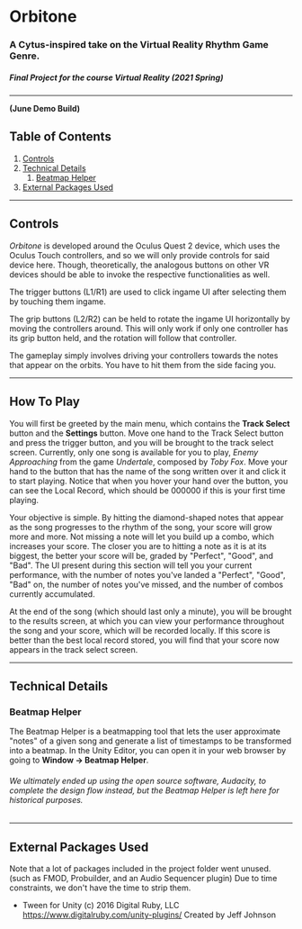 # Orbitone
### A Cytus-inspired take on the Virtual Reality Rhythm Game Genre.

##### Final Project for the course Virtual Reality (2021 Spring)
---
**(June Demo Build)**

## Table of Contents
1. [Controls](#controls)
2. [Technical Details](#technical-details)
    1. [Beatmap Helper](#beatmap-helper)
3. [External Packages Used](#external-packages-used)
---
## Controls

*Orbitone* is developed around the Oculus Quest 2 device, which uses the Oculus Touch controllers, and so we will only provide controls for said device here. Though, theoretically, the analogous buttons on other VR devices should be able to invoke the respective functionalities as well.

The trigger buttons (L1/R1) are used to click ingame UI after selecting them by touching them ingame.

The grip buttons (L2/R2) can be held to rotate the ingame UI horizontally by moving the controllers around. This will only work if only one controller has its grip button held, and the rotation will follow that controller.

The gameplay simply involves driving your controllers towards the notes that appear on the orbits. You have to hit them from the side facing you.

---
## How To Play
You will first be greeted by the main menu, which contains the **Track Select** button and the **Settings** button. Move one hand to the Track Select button and press the trigger button, and you will be brought to the track select screen. Currently, only one song is available for you to play, *Enemy Approaching* from the game *Undertale*, composed by *Toby Fox*. Move your hand to the button that has the name of the song written over it and click it to start playing. Notice that when you hover your hand over the button, you can see the Local Record, which should be 000000 if this is your first time playing.

Your objective is simple. By hitting the diamond-shaped notes that appear as the song progresses to the rhythm of the song, your score will grow more and more. Not missing a note will let you build up a combo, which increases your score. The closer you are to hitting a note as it is at its biggest, the better your score will be, graded by "Perfect", "Good", and "Bad". The UI present during this section will tell you your current performance, with the number of notes you've landed a "Perfect", "Good", "Bad" on, the number of notes you've missed, and the number of combos currently accumulated.

At the end of the song (which should last only a minute), you will be brought to the results screen, at which you can view your performance throughout the song and your score, which will be recorded locally. If this score is better than the best local record stored, you will find that your score now appears in the track select screen.


---
## Technical Details
### Beatmap Helper

The Beatmap Helper is a beatmapping tool that lets the user approximate "notes" of a given song and generate a list of timestamps to be transformed into a beatmap. In the Unity Editor, you can open it in your web browser by going to **Window -> Beatmap Helper**.
###### We ultimately ended up using the open source software, Audacity, to complete the design flow instead, but the Beatmap Helper is left here for historical purposes.

---
## External Packages Used
Note that a lot of packages included in the project folder went unused. (such as FMOD, Probuilder, and an Audio Sequencer plugin) Due to time constraints, we don't have the time to strip them.

* Tween for Unity
(c) 2016 Digital Ruby, LLC
https://www.digitalruby.com/unity-plugins/
Created by Jeff Johnson

